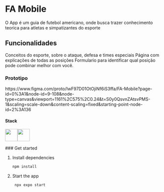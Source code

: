 
<h1> FA Mobile </h1>

O App é um guia de futebol americano, onde busca trazer conhecimento teorica para atletas e simpatizantes do esporte

<h2>Funcionalidades</h2>
Conceitos do esporte, sobre o ataque, defesa e times especiais
Página com explicações de todas as posições
Formulario para identificar qual posição pode combinar melhor com você.

<h3>Prototipo</h3>
<p>https://www.figma.com/proto/IwF97D01OtOjiNf6iS3ffa/FA-Mobile?page-id=0%3A1&node-id=9-108&node-type=canvas&viewport=1161%2C575%2C0.24&t=S0y0QsvnZAtsvPMS-1&scaling=scale-down&content-scaling=fixed&starting-point-node-id=2%3A136</p>
<h4>Stack</h4>
<p><img loading="lazy" src="https://cdn.jsdelivr.net/gh/devicons/devicon/icons/react/react-original.svg" width="40" height="40"/><img loading="lazy" src="https://cdn.jsdelivr.net/gh/devicons/devicon/icons/firebase/firebase-original.svg" width="40" height="40"/></p>
### Get started

1. Install dependencies

   ```bash
   npm install
   ```

2. Start the app

   ```bash
    npx expo start
   ```


